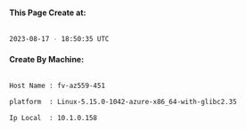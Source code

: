 
   
#### This Page Create at:

```bash

2023-08-17 - 18:50:35 UTC

```

#### Create By Machine:

```bash

Host Name : fv-az559-451

platform  : Linux-5.15.0-1042-azure-x86_64-with-glibc2.35

Ip Local  : 10.1.0.158

```

